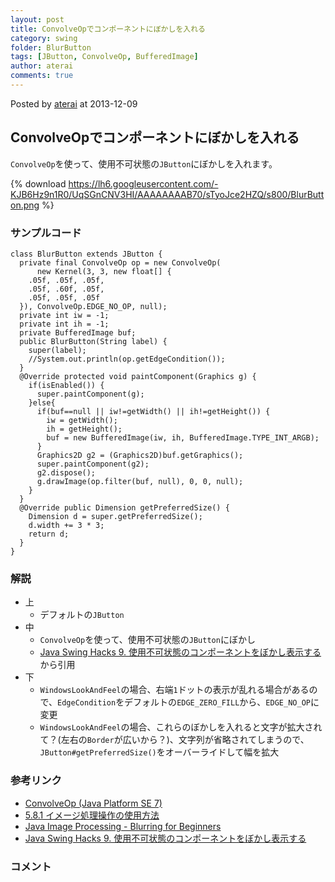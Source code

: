 ```yaml
---
layout: post
title: ConvolveOpでコンポーネントにぼかしを入れる
category: swing
folder: BlurButton
tags: [JButton, ConvolveOp, BufferedImage]
author: aterai
comments: true
---
```


Posted by [aterai](http://terai.xrea.jp/aterai.html) at 2013-12-09

## ConvolveOpでコンポーネントにぼかしを入れる
`ConvolveOp`を使って、使用不可状態の`JButton`にぼかしを入れます。

{% download https://lh6.googleusercontent.com/-KJB6Hz9n1R0/UqSGnCNV3HI/AAAAAAAAB70/sTyoJce2HZQ/s800/BlurButton.png %}

### サンプルコード
<pre class="prettyprint"><code>class BlurButton extends JButton {
  private final ConvolveOp op = new ConvolveOp(
      new Kernel(3, 3, new float[] {
    .05f, .05f, .05f,
    .05f, .60f, .05f,
    .05f, .05f, .05f
  }), ConvolveOp.EDGE_NO_OP, null);
  private int iw = -1;
  private int ih = -1;
  private BufferedImage buf;
  public BlurButton(String label) {
    super(label);
    //System.out.println(op.getEdgeCondition());
  }
  @Override protected void paintComponent(Graphics g) {
    if(isEnabled()) {
      super.paintComponent(g);
    }else{
      if(buf==null || iw!=getWidth() || ih!=getHeight()) {
        iw = getWidth();
        ih = getHeight();
        buf = new BufferedImage(iw, ih, BufferedImage.TYPE_INT_ARGB);
      }
      Graphics2D g2 = (Graphics2D)buf.getGraphics();
      super.paintComponent(g2);
      g2.dispose();
      g.drawImage(op.filter(buf, null), 0, 0, null);
    }
  }
  @Override public Dimension getPreferredSize() {
    Dimension d = super.getPreferredSize();
    d.width += 3 * 3;
    return d;
  }
}
</code></pre>

### 解説
- 上
    - デフォルトの`JButton`
- 中
    - `ConvolveOp`を使って、使用不可状態の`JButton`にぼかし
    - [Java Swing Hacks 9. 使用不可状態のコンポーネントをぼかし表示する](http://www.oreilly.co.jp/books/4873112788/)から引用
- 下
    - `WindowsLookAndFeel`の場合、右端`1`ドットの表示が乱れる場合があるので、`EdgeCondition`をデフォルトの`EDGE_ZERO_FILL`から、`EDGE_NO_OP`に変更
    - `WindowsLookAndFeel`の場合、これらのぼかしを入れると文字が拡大されて？(左右の`Border`が広いから？)、文字列が省略されてしまうので、`JButton#getPreferredSize()`をオーバーライドして幅を拡大

<!-- dummy comment line for breaking list -->

### 参考リンク
- [ConvolveOp (Java Platform SE 7)](http://docs.oracle.com/javase/jp/7/api/java/awt/image/ConvolveOp.html)
- [5.8.1 イメージ処理操作の使用方法](http://docs.oracle.com/javase/jp/1.4/guide/2d/spec/j2d-image.fm8.html)
- [Java Image Processing - Blurring for Beginners](http://www.jhlabs.com/ip/blurring.html)
- [Java Swing Hacks 9. 使用不可状態のコンポーネントをぼかし表示する](http://www.oreilly.co.jp/books/4873112788/)

<!-- dummy comment line for breaking list -->

### コメント
